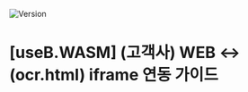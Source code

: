 ![Version](https://img.shields.io/badge/version-v1.12.3.t5-blue)

# [useB.WASM] (고객사) WEB ↔ (ocr.html) iframe  연동 가이드
